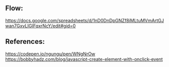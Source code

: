 ## Flow:
https://docs.google.com/spreadsheets/d/1nD0DnDpGNZf8iMLtuMVmArtGJwan7GxvLIGIFqxrNcY/edit#gid=0

## References:
https://codepen.io/ngungu/pen/WNgNrOw
https://bobbyhadz.com/blog/javascript-create-element-with-onclick-event
